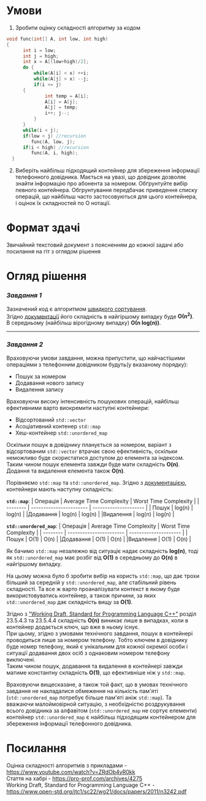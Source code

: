 # Умови
1. Зробити оцінку складності алгоритму за кодом
~~~C++
void func(int[] A, int low, int high) 
{
      int i = low;                
      int j = high;
      int x = A[(low+high)/2];      
      do {
          while(A[i] < x) ++i;  
          while(A[j] > x) --j;  
          if(i <= j)
	  {           
              int temp = A[i];
              A[i] = A[j];
              A[j] = temp;
              i++; j--;
          }
      } 
      while(i < j);
      if(low < j) //recursion
         func(A, low, j);
      if(i < high) //recursion
         func(A, i, high);
  }
~~~

2. Виберіть найбільш підходящий контейнер для збереження інформації телефонного довідника. Мається на увазі, що довідник дозволяє знайти інформацію про абонента за номером. Обґрунтуйте вибір певного контейнера. Обгрунтування передбачає приведення списку операцій, що найбільш часто застосовуються для цього контейнера, і оцінок їх складностей по O нотації.

# Формат здачі
Звичайний текстовий документ з поясненням до кожної задачі або посилання на гіт з оглядом рішення

# Огляд рішення
### *Завдання 1*
Зазначений код є алгоритмом [швидкого сортування](https://en.wikipedia.org/wiki/Quicksort).  
Згідно [документації](https://www.bigocheatsheet.com/) його складність в найгіршому випадку буде **О(n<sup>2</sup>)**.  
В середньому (найбільш вірогідному випадку) **О(n log(n))**. 
___
### *Завдання 2*
Враховуючи умови завдання, можна припустити, що найчастішими операціями з телефонним довідником будуть(у вказаному порядку): 
- Пошук за номером
- Додавання нового запису
- Видалення запису

Враховуючи високу інтенсивність пошукових операцій, найбільш ефективними варто виокремити наступні контейнери:
- Відсортований `std::vector`
- Асоціативний контенер `std::map`
- Хеш-контейнер `std::unordered_map`

Оскільки пошук в довіднику планується за номером, варіант з відсортованим `std::vector` втрачає свою ефективність, оскільки неможливо буде скористатися доступом до елемента за індексом.   
Таким чином пошук елемента завжди буде мати складність **O(n)**. Додання та видалення елемента також **O(n)**.

Порівняємо `std::map` та `std::unordered_map`. Згідно з [документацією](https://www.bigocheatsheet.com/), контейнери мають наступну складність:  

**`std::map`**:
| Операція | Average Time Complexity | Worst Time Complexity |
| -------- | ----------------------- | --------------------- |
|  Пошук   | log(n)                  | log(n)                |
|Додавання | log(n)                  | log(n)                |
|Видалення | log(n)                  | log(n)                |

**`std::unordered_map`**:
| Операція | Average Time Complexity | Worst Time Complexity |
| -------- | ----------------------- | --------------------- |
|  Пошук   | O(1)                    | O(n)                  |
|Додавання | O(1)                    | O(n)                  |
|Видалення | O(1)                    | O(n)                  |


Як бачимо `std::map` незалежно від ситуаціє надає складність **log(n)**, тоді як `std::unordered_map` має розбіг від **O(1)** в середньому до **O(n)** в найгіршому випадку.  

На цьому можна було б зробити вибір на користь `std::map`, що дає трохи більший за середній у `std::unordered_map`, але стабільний рівень складності. Та все ж варто проаналізувати контекст в якому буде використовуватись контейнер, а також причини, за яких `std::unordered_map` дає складність вищу за **O(1)**.

Згідно з ["Working Draft, Standard for Programming Language C++"](https://www.open-std.org/jtc1/sc22/wg21/docs/papers/2011/n3242.pdf) розділ 23.5.4.3 та 23.5.4.4 складність **O(n)** виникає лише в випадках, коли в контейнер додається ключ, що вже в ньому існує.   
При цьому, згідно з умовами технічного завдання, пошук в контейнері проводиться лише за номером телефону. Тобто ключем в довіднику буде номер телефону, який є унікальним для кожної окремої особи і ситуації додавання двох осіб з однаковим номером телефону виключені.  
Таким чином пошук, додавання та видалення в контейнері завжди матиме константну складність **O(1)**, що ефективніше ніж у `std::map`.

Враховуючи вищесказане, а також той факт, що в умовах технічного завдання не накладалися обмеження на кількість пам'яті (`std::unordered_map` потребує більше пам'яті аніж `std::map`). Та вважаючи малоймовірной ситуацію, з необхідністю роздрукування всього довідника за алфавітом (`std::unordered_map` не сортує елементи) контейнер `std::unordered_map` є найбільш підходящим контейнером для збереження інформації телефонного довідника.

# Посилання
Оцінка складності алгоритмів з прикладами - https://www.youtube.com/watch?v=ZRdOb4yR0kk  
Стаття на хабрі - https://pro-prof.com/archives/4275   
Working Draft, Standard for Programming Language C++ - https://www.open-std.org/jtc1/sc22/wg21/docs/papers/2011/n3242.pdf

